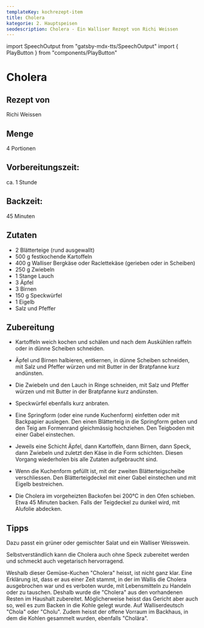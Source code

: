 ```yaml
---
templateKey: kochrezept-item
title: Cholera
kategorie: 2. Hauptspeisen
seodescription: Cholera - Ein Walliser Rezept von Richi Weissen
---
```

import SpeechOutput from "gatsby-mdx-tts/SpeechOutput"
import { PlayButton } from "components/PlayButton"

<SpeechOutput id="kochrezept-richi-weissen-cholera" customPlayButton={PlayButton}>

# Cholera

## Rezept von

Richi Weissen

## Menge

4 Portionen

## Vorbereitungszeit:  
ca. 1 Stunde 

## Backzeit:   
45 Minuten


## Zutaten

* 2 Blätterteige (rund ausgewallt)
* 500 g festkochende Kartoffeln
* 400 g Walliser Bergkäse oder Raclettekäse (gerieben oder in Scheiben)
* 250 g Zwiebeln
* 1 Stange Lauch
* 3 Äpfel
* 3 Birnen
* 150 g Speckwürfel
* 1 Eigelb
* Salz und Pfeffer



## Zubereitung
* Kartoffeln weich kochen und schälen und nach dem Auskühlen raffeln oder in dünne Scheiben schneiden.  
* Äpfel und Birnen halbieren, entkernen, in dünne Scheiben schneiden, mit Salz und Pfeffer würzen und mit Butter in der Bratpfanne kurz andünsten. 

* Die Zwiebeln und den Lauch in Ringe schneiden, mit Salz und Pfeffer würzen und mit Butter in der Bratpfanne kurz andünsten. 
  
* Speckwürfel ebenfalls kurz anbraten. 
* Eine Springform (oder eine runde Kuchenform) einfetten oder mit Backpapier auslegen. Den einen Blätterteig in die Springform geben und den Teig am Formenrand gleichmässig hochziehen. Den Teigboden mit einer Gabel einstechen. 
* Jeweils eine Schicht Äpfel, dann Kartoffeln, dann Birnen, dann Speck, dann Zwiebeln und zuletzt den Käse in die Form schichten. Diesen Vorgang wiederholen bis alle Zutaten aufgebraucht sind.

* Wenn die Kuchenform gefüllt ist, mit der zweiten Blätterteigscheibe verschliessen. Den Blätterteigdeckel mit einer Gabel einstechen und mit Eigelb bestreichen. 
* Die Cholera im vorgeheizten Backofen bei 200°C in den Ofen schieben. Etwa 45 Minuten backen. Falls der Teigdeckel zu dunkel wird, mit Alufolie abdecken.


## Tipps

Dazu passt ein grüner oder gemischter Salat und ein Walliser Weisswein. 

Selbstverständlich kann die Cholera auch ohne Speck zubereitet werden und schmeckt auch vegetarisch hervorragend. 

Weshalb dieser Gemüse-Kuchen "Cholera" heisst, ist nicht ganz klar. Eine Erklärung ist, dass er aus einer Zeit stammt, in der im Wallis die Cholera ausgebrochen war und es verboten wurde, mit Lebensmitteln zu Handeln oder zu tauschen. Deshalb wurde die "Cholera" aus den vorhandenen Resten im Haushalt zubereitet. 
Möglicherweise heisst das Gericht aber auch so, weil es zum Backen in die Kohle gelegt wurde. Auf Walliserdeutsch "Chola" oder "Cholu". Zudem heisst der offene Vorraum im Backhaus, in dem die Kohlen gesammelt wurden, ebenfalls "Cholära".

 

</SpeechOutput>